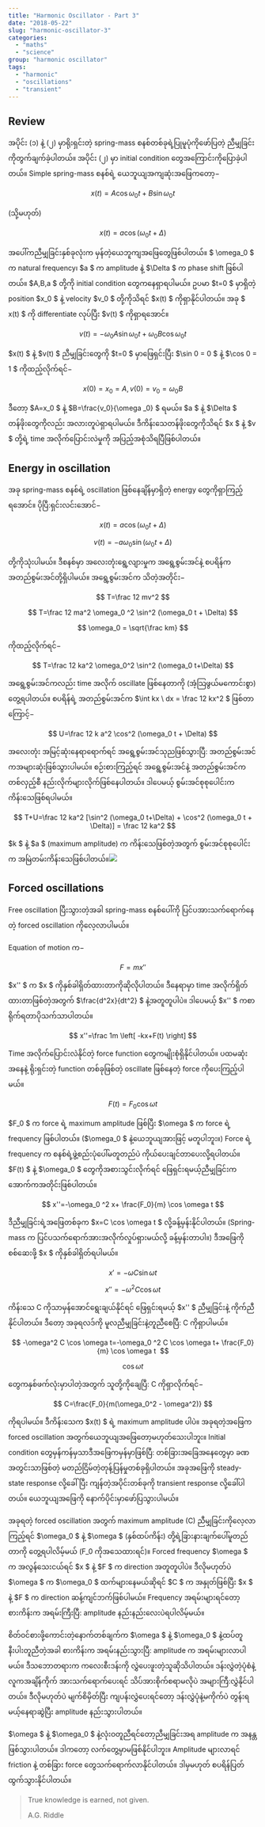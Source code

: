 ```yaml
---
title: "Harmonic Oscillator - Part 3"
date: "2018-05-22"
slug: "harmonic-oscillator-3"
categories:
  - "maths"
  - "science"
group: "harmonic oscillator"
tags:
  - "harmonic"
  - "oscillations"
  - "transient"
---
```


## Review

အပိုင်း (၁) နဲ့ (၂) မှာရိုးရှင်းတဲ့ spring-mass စနစ်တစ်ခုရဲ့ပြုမူပုံကိုဖော်ပြတဲ့ ညီမျှခြင်းကိုတွက်ချက်ခဲ့ပါတယ်။ အပိုင်း (၂) မှာ initial condition တွေအကြောင်းကိုပြောခဲ့ပါတယ်။ Simple spring-mass စနစ်ရဲ့ ယေဘူယျအကျဆုံးအဖြေကတော့−

$$
x(t)=A \cos \omega_0 t + B \sin \omega_0 t
$$

(သို့မဟုတ်)

$$
x(t)=a \cos (\omega_0 t + \Delta)
$$

အပေါ်ကညီမျှခြင်းနှစ်ခုလုံးက မှန်တဲ့ယေဘူကျအဖြေတွေဖြစ်ပါတယ်။ $ \omega_0 $ က natural frequency၊ $a $ က amplitude နဲ့ $\Delta $ က phase shift ဖြစ်ပါတယ်။ $A,B,a $ တို့ကို initial condition တွေကနေရှာရပါမယ်။ ဥပမာ $t=0 $ မှာရှိတဲ့ position $x_0 $ နဲ့ velocity $v_0 $ တို့ကိုသိရင် $x(t) $ ကိုရှာနိုင်ပါတယ်။ အခု $ x(t) $ ကို differentiate လုပ်ပြီး $v(t) $ ကိုရှာရအောင်။

$$
v(t)=-\omega_0 A \sin \omega_0 t + \omega_0 B \cos \omega_0 t
$$

$x(t) $ နဲ့ $v(t) $ ညီမျှခြင်းတွေကို $t=0 $ မှာဖြေရှင်းပြီး $\sin 0 = 0 $ နဲ့ $\cos 0 = 1 $ ကိုထည့်လိုက်ရင်−

$$
x(0)=x_0=A, v(0)=v_0=\omega_0 B
$$

ဒီတော့ $A=x_0 $ နဲ့ $B=\frac{v_0}{\omega \_0} $ ရမယ်။ $a $ နဲ့ $\Delta $ တန်ဖိုးတွေကိုလည်း အလားတူပဲရှာရပါမယ်။ ဒီကိန်းသေတန်ဖိုးတွေကိုသိရင် $x $ နဲ့ $v $ တို့ရဲ့ time အလိုက်ပြောင်းလဲမှုကို အပြည့်အစုံသိရပြီဖြစ်ပါတယ်။

## Energy in oscillation

အခု spring-mass စနစ်ရဲ့ oscillation ဖြစ်နေချိန်မှာရှိတဲ့ energy တွေကိုရှာကြည့်ရအောင်။ ပိုပြီ:ရှင်းလင်းအောင်−

$$
x(t)= a \cos (\omega_0 t + \Delta)
$$

$$
v(t)=-a \omega_0 \sin (\omega_0 t + \Delta)
$$

တို့ကိုသုံးပါမယ်။ ဒီစနစ်မှာ အလေးတုံးရွေ့လျားမှုက အရွေ့စွမ်းအင်နဲ့ စပရိန်က အတည်စွမ်းအင်တို့ရှိပါမယ်။ အရွေ့စွမ်းအင်က သိတဲ့အတိုင်း−

$$
T=\frac 12 mv^2
$$

$$
T=\frac 12 ma^2 \omega_0 ^2 \sin^2 (\omega_0 t + \Delta)
$$

$$
\omega_0 = \sqrt{\frac km}
$$

ကိုထည့်လိုက်ရင်−

$$
T=\frac 12 ka^2 \omega_0^2 \sin^2 (\omega_0 t+\Delta)
$$

အရွေ့စွမ်းအင်ကလည်း time အလိုက် oscillate ဖြစ်နေတာကို (အံ့သြဖွယ်မကောင်းစွာ) တွေ့ရပါတယ်။ စပရိန်ရဲ့ အတည်စွမ်းအင်က $\int kx \ dx = \frac 12 kx^2 $ ဖြစ်တာကြောင့်−

$$
U=\frac 12 k a^2 \cos^2 (\omega_0 t + \Delta)
$$

အလေးတုံး အမြင့်ဆုံးနေရာရောက်ရင် အရွေ့စွမ်းအင်သုညဖြစ်သွားပြီ: အတည်စွမ်းအင်ကအများဆုံးဖြစ်သွားပါမယ်။ စဉ်းစားကြည့်ရင် အရွေ့စွမ်းအင်နဲ့ အတည်စွမ်းအင်က တစ်လှည့်စီ နည်းလိုက်များလိုက်ဖြစ်နေပါတယ်။ ဒါပေမယ့် စွမ်းအင်စုစုပေါင်းက ကိန်းသေဖြစ်ရပါမယ်။

$$
T+U=\frac 12 ka^2 [\sin^2 (\omega_0 t+\Delta) + \cos^2 (\omega_0 t + \Delta)] = \frac 12 ka^2
$$

$k $ နဲ့ $a $ (maximum amplitude) က ကိန်းသေဖြစ်တဲ့အတွက် စွမ်းအင်စုစုပေါင်းက အမြဲတမ်းကိန်းသေဖြစ်ပါတယ်။![](images/KE-vs-PE-in-oscillation.png)

## Forced oscillations

Free oscillation ပြီးသွားတဲ့အခါ spring-mass စနစ်ပေါ်ကို ပြင်ပအားသက်ရောက်နေတဲ့ forced oscillation ကိုလေ့လာပါမယ်။

Equation of motion က−

$$
F=mx''
$$

$x'' $ က $x $ ကိုနှစ်ခါရှိတ်ထားတာကိုဆိုလိုပါတယ်။ ဒီနေရာမှာ time အလိုက်ရှိတ်ထားတာဖြစ်တဲ့အတွက် $\frac{d^2x}{dt^2} $ နဲ့အတူတူပါပဲ။ ဒါပေမယ့် $x'' $ ကစာရိုက်ရတာပိုသက်သာပါတယ်။

$$
x''=\frac 1m \left[ -kx+F(t) \right]
$$

Time အလိုက်ပြောင်းလဲနိုင်တဲ့ force function တွေကမျိုးစုံရှိနိုင်ပါတယ်။ ပထမဆုံးအနေနဲ့ ရိုးရှင်းတဲ့ function တစ်ခုဖြစ်တဲ့ oscillate ဖြစ်နေတဲ့ force ကိုပေးကြည့်ပါမယ်။

$$
F(t)=F_0 \cos \omega t
$$

$F_0 $ က force ရဲ့ maximum amplitude ဖြစ်ပြီး $\omega $ က force ရဲ့ frequency ဖြစ်ပါတယ်။ ($\omega_0 $ နဲ့ယေဘူယျအားဖြင့် မတူပါဘူး။) Force ရဲ့ frequency က စနစ်ရဲ့ဖွဲ့စည်းပုံပေါ်မတူတည်ပဲ ကိုယ်ပေးချင်တာပေးလို့ရပါတယ်။ $F(t) $ နဲ့ $\omega_0 $ တွေကိုအစားသွင်းလိုက်ရင် ဖြေရှင်းရမယ့်ညီမျှခြင်းက အောက်ကအတိုင်းဖြစ်ပါတယ်။

$$
x''=-\omega_0 ^2 x+ \frac{F_0}{m} \cos \omega t
$$

ဒီညီမျှခြင်းရဲ့အဖြေတစ်ခုက $x=C \cos \omega t $ လို့ခန့်မှန်းနိုင်ပါတယ်။ (Spring-mass က ပြင်ပသက်ရောက်အားအလိုက်လှုပ်ရှားမယ်လို့ ခန့်မှန်းတာပါ။) ဒီအဖြေကို စစ်ဆေးဖို့ $x $ ကိုနှစ်ခါရှိတ်ရပါမယ်။

$$
x'=-\omega C \sin \omega t
$$

$$
x''=-\omega^2 C \cos \omega t
$$

ကိန်းသေ C ကိုသာမှန်အောင်ရွေးချယ်နိုင်ရင် ဖြေရှင်းရမယ့် $x'' $ ညီမျှခြင်းနဲ့ ကိုက်ညီနိုင်ပါတယ်။ ဒီတော့ အခုရလဒ်ကို မူလညီမျှခြင်းနဲ့တူညီစေပြီ: C ကိုရှာပါမယ်။

$$
-\omega^2 C \cos \omega t=-\omega_0 ^2 C \cos \omega t+ \frac{F_0}{m} \cos \omega t 
$$

$$
\cos \omega t
$$

တွေကနှစ်ဖက်လုံးမှာပါတဲ့အတွက် သူတို့ကိုချေပြီ: C ကိုရှာလိုက်ရင်−

$$
C=\frac{F_0}{m(\omega_0^2 - \omega^2)}
$$

ကိုရပါမယ်။ ဒီကိန်းသေက $x(t) $ ရဲ့ maximum amplitude ပါပဲ။ အခုရတဲ့အဖြေက forced oscillation အတွက်ယေဘူယျအဖြေတော့မဟုတ်သေးပါဘူး။ Initial condition တွေမှန်ကန်မှသာဒီအဖြေကမှန်မှာဖြစ်ပြီ: တစ်ခြားအခြေအနေတွေမှာ ခဏအတွင်းသာဖြစ်တဲ့ မတည်ငြိမ်တဲ့တုန့်ပြန်မှုတစ်ခုရှိပါတယ်။ အခုအဖြေကို steady-state response လို့ခေါ်ပြီး ကျန်တဲ့အပိုင်းတစ်ခုကို transient response လို့ခေါ်ပါတယ်။ ယေဘူယျအဖြေကို နောက်ပိုင်းမှာဖော်ပြသွားပါမယ်။

အခုရတဲ့ forced oscillation အတွက် maximum amplitude (C) ညီမျှခြင်းကိုလေ့လာကြည့်ရင် $\omega_0 $ နဲ့ $\omega $ (နှစ်ထပ်ကိန်း) တို့ရဲ့ခြားနားချက်ပေါ်မူတည်တာကို တွေ့ရပါလိမ့်မယ် (F_0 ကိုအသေထားရင်)။ Forced frequency $\omega $ က အလွန်သေးငယ်ရင် $x $ နဲ့ $F $ က direction အတူတူပါပဲ။ ဒီလိုမဟုတ်ပဲ $\omega $ က $\omega_0 $ ထက်များနေမယ်ဆိုရင် $C $ က အနှုတ်ဖြစ်ပြီး $x $ နဲ့ $F $ က direction ဆန့်ကျင်ဘက်ဖြစ်ပါမယ်။ Frequency အရမ်းများရင်တော့ စားကိန်းက အရမ်းကြီးပြီ: amplitude နည်းနည်းလေးပဲရပါလိမ့်မယ်။

စိတ်ဝင်စားဖို့ကောင်းတဲ့နောက်တစ်ချက်က $\omega $ နဲ့ $\omega_0 $ နဲ့ထပ်တူနီးပါးတူညီတဲ့အခါ စားကိန်းက အရမ်းနည်းသွားပြီ: amplitude က အရမ်းများလာပါမယ်။ ဒီသဘောတရားက ကလေးစီးဒန်းကို လွှဲပေးဖူးတဲ့သူဆိုသိပါတယ်။ ဒန်းလွှဲတဲ့ပုံစံနဲ့ လူကအချိန်ကိုက် အားသက်ရောက်ပေးရင် သိပ်အားစိုက်စရာမလိုပဲ အများကြီ:လွှဲနိုင်ပါတယ်။ ဒီလိုမဟုတ်ပဲ မျက်စိမှိတ်ပြီး ကျပန်းလွှဲပေးရင်တော့ ဒန်းလွှဲပုံနဲ့မကိုက်ပဲ တွန်းရမယ့်နေရာဆွဲပြီး amplitude နည်းသွားပါတယ်။

$\omega $ နဲ့ $\omega_0 $ နဲ့လုံးဝတူညီရင်တော့ညီမျှခြင်းအရ amplitude က အနန္တဖြစ်သွားပါတယ်။ ဒါကတော့ လက်တွေ့မှာမဖြစ်နိုင်ပါဘူး။ Amplitude များလာရင် friction နဲ့ တစ်ခြား force တွေသက်ရောက်လာနိုင်ပါတယ်။ ဒါမှမဟုတ် စပရိန်ပြတ်ထွက်သွားနိုင်ပါတယ်။

> True knowledge is earned, not given.
>
> A.G. Riddle
